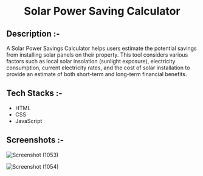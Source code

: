 # <p align="center">Solar Power Saving Calculator</p>

## Description :-

A Solar Power Savings Calculator helps users estimate the potential savings from installing solar panels on their property. This tool considers various factors such as local solar insolation (sunlight exposure), electricity consumption, current electricity rates, and the cost of solar installation to provide an estimate of both short-term and long-term financial benefits.

## Tech Stacks :-

- HTML
- CSS
- JavaScript

## Screenshots :-

![Screenshot (1053)](https://github.com/Archiesachin/CalcDiverse/assets/103347688/6ac0e73e-7917-40a0-b1d9-41f0e1026ad1)


![Screenshot (1054)](https://github.com/Archiesachin/CalcDiverse/assets/103347688/b730b402-71c7-44e4-9a7f-2eb3c21659d1)


